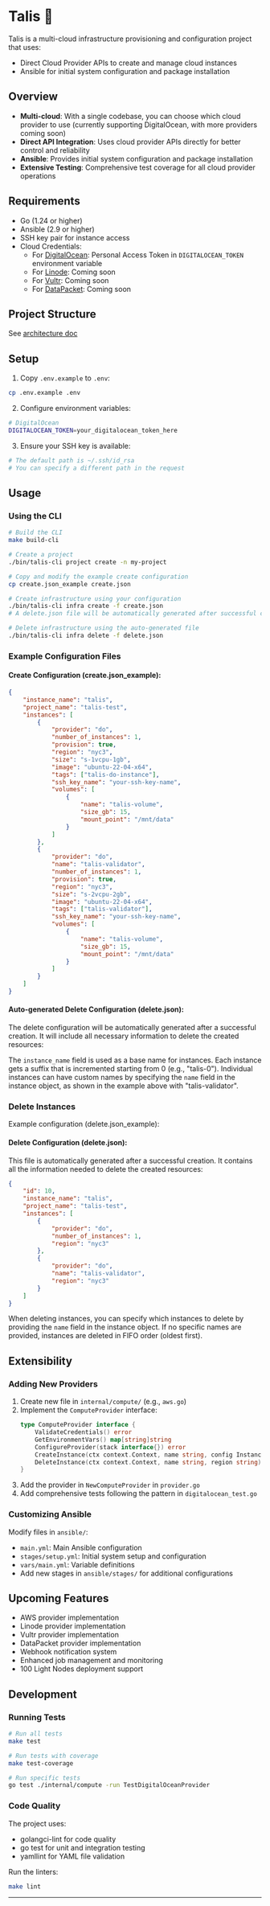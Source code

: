 # Talis 🦍

Talis is a multi-cloud infrastructure provisioning and configuration project that uses:

- Direct Cloud Provider APIs to create and manage cloud instances
- Ansible for initial system configuration and package installation

## Overview

- **Multi-cloud**: With a single codebase, you can choose which cloud provider to use (currently supporting DigitalOcean, with more providers coming soon)
- **Direct API Integration**: Uses cloud provider APIs directly for better control and reliability
- **Ansible**: Provides initial system configuration and package installation
- **Extensive Testing**: Comprehensive test coverage for all cloud provider operations

## Requirements

- Go (1.24 or higher)
- Ansible (2.9 or higher)
- SSH key pair for instance access
- Cloud Credentials:
  - For [DigitalOcean](https://www.digitalocean.com/): Personal Access Token in `DIGITALOCEAN_TOKEN` environment variable
  - For [Linode](https://www.linode.com/): Coming soon
  - For [Vultr](https://www.vultr.com/): Coming soon
  - For [DataPacket](https://www.datapacket.com/): Coming soon

## Project Structure

See [architecture doc](./docs/architecture.md)

## Setup

1. Copy `.env.example` to `.env`:
```bash
cp .env.example .env
```

2. Configure environment variables:
```bash
# DigitalOcean
DIGITALOCEAN_TOKEN=your_digitalocean_token_here
```

3. Ensure your SSH key is available:
```bash
# The default path is ~/.ssh/id_rsa
# You can specify a different path in the request
```

## Usage

### Using the CLI

```bash
# Build the CLI
make build-cli

# Create a project
./bin/talis-cli project create -n my-project

# Copy and modify the example create configuration
cp create.json_example create.json

# Create infrastructure using your configuration
./bin/talis-cli infra create -f create.json
# A delete.json file will be automatically generated after successful creation

# Delete infrastructure using the auto-generated file
./bin/talis-cli infra delete -f delete.json
```

### Example Configuration Files

#### Create Configuration (create.json_example):
```json
{
    "instance_name": "talis",
    "project_name": "talis-test",
    "instances": [
        {
            "provider": "do",
            "number_of_instances": 1,
            "provision": true,
            "region": "nyc3",
            "size": "s-1vcpu-1gb",
            "image": "ubuntu-22-04-x64",
            "tags": ["talis-do-instance"],
            "ssh_key_name": "your-ssh-key-name",
            "volumes": [
                {
                    "name": "talis-volume",
                    "size_gb": 15,
                    "mount_point": "/mnt/data"
                }
            ]
        },
        {
            "provider": "do",
            "name": "talis-validator",
            "number_of_instances": 1,
            "provision": true,
            "region": "nyc3",
            "size": "s-2vcpu-2gb",
            "image": "ubuntu-22-04-x64",
            "tags": ["talis-validator"],
            "ssh_key_name": "your-ssh-key-name",
            "volumes": [
                {
                    "name": "talis-volume",
                    "size_gb": 15,
                    "mount_point": "/mnt/data"
                }
            ]
        }
    ]
}
```

#### Auto-generated Delete Configuration (delete.json):

The delete configuration will be automatically generated after a successful creation. It will include all necessary information to delete the created resources:

The `instance_name` field is used as a base name for instances. Each instance gets a suffix that is incremented starting from 0 (e.g., "talis-0"). Individual instances can have custom names by specifying the `name` field in the instance object, as shown in the example above with "talis-validator".

### Delete Instances

Example configuration (delete.json_example):

#### Delete Configuration (delete.json):
This file is automatically generated after a successful creation. It contains all the information needed to delete the created resources:

```json
{
    "id": 10,
    "instance_name": "talis",
    "project_name": "talis-test",
    "instances": [
        {
            "provider": "do",
            "number_of_instances": 1,
            "region": "nyc3"
        },
        {
            "provider": "do",
            "name": "talis-validator",
            "region": "nyc3"
        }
    ]
}
```

When deleting instances, you can specify which instances to delete by providing the `name` field in the instance object. If no specific names are provided, instances are deleted in FIFO order (oldest first).

## Extensibility

### Adding New Providers

1. Create new file in `internal/compute/` (e.g., `aws.go`)
2. Implement the `ComputeProvider` interface:
   ```go
   type ComputeProvider interface {
       ValidateCredentials() error
       GetEnvironmentVars() map[string]string
       ConfigureProvider(stack interface{}) error
       CreateInstance(ctx context.Context, name string, config InstanceRequest) ([]InstanceRequest, error)
       DeleteInstance(ctx context.Context, name string, region string) error
   }
   ```
3. Add the provider in `NewComputeProvider` in `provider.go`
4. Add comprehensive tests following the pattern in `digitalocean_test.go`

### Customizing Ansible

Modify files in `ansible/`:
- `main.yml`: Main Ansible configuration
- `stages/setup.yml`: Initial system setup and configuration
- `vars/main.yml`: Variable definitions
- Add new stages in `ansible/stages/` for additional configurations

## Upcoming Features

- AWS provider implementation
- Linode provider implementation
- Vultr provider implementation
- DataPacket provider implementation
- Webhook notification system
- Enhanced job management and monitoring
- 100 Light Nodes deployment support

## Development

### Running Tests

```bash
# Run all tests
make test

# Run tests with coverage
make test-coverage

# Run specific tests
go test ./internal/compute -run TestDigitalOceanProvider
```

### Code Quality

The project uses:
- golangci-lint for code quality
- go test for unit and integration testing
- yamllint for YAML file validation

Run the linters:
```bash
make lint
```

---

